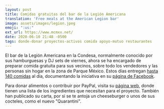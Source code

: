 ```yaml
---
layout: post
title: Comidas gratuitas del bar de la Legión Americana
translation: 'Free meals at the American Legion bar'
image: assets/images/legion.jpeg
emoji: ":us:"
ext_url: https://www.mcmxx.net/
date: 2020-06-10 21:48 -0500
tags: donde-donar proyectos-activos comida apoyo-mutuo restaurantes
---
```


El bar de la Legión Americana en la Condesa, normalmente conocido por sus hamburguesas y DJ sets de viernes, ahora se ha encargado de preparar comida gratuita para sus vecinos, sobre todo los vendedores y las personas sin hogar en la zona de Parque México. Estos días entregan [hasta 140 comidas](https://mexiconewsdaily.com/news/coronavirus/government-donation-boosts-legions-effort/?fbclid=IwAR0HL4won46z0FnIvo7q3jS5Ryj8scx21FOdV29MdJG89W-B88Oy0OjWckk) al día, documentando la iniciativa en su [página de Facebook](https://facebook.com/legioncondesa).

Para donar alimentos o contribuir por PayPal, visita su [página web]({{page.ext_url}}), donde tienen una lista de los ingredientes que necesitan para el proyecto. También han publicado su carta, por si se te antoja un cheeseburger o unos de sus cocteles, como el nuevo "Quarantini".
